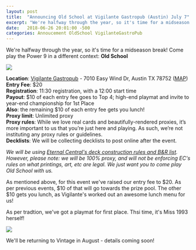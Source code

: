 ```yaml
---
layout: post
title:  "Announcing Old School at Vigilante Gastropub (Austin) July 7"
excerpt: "We're halfway through the year, so it's time for a midseason break! Come play the Power 9 in a different context: Old School"
date:   2018-06-26 20:01:00 -500
categories: Annoucement OldSchool VigilanteGastroPub
---
```


We're halfway through the year, so it's time for a midseason break! Come play the Power 9 in a different context: **Old School**

![](/assets/images/2018/07/07/poster.jpg)

**Location**: [Vigilante Gastropub](https://vigilantebar.com/) - 7010 Easy Wind Dr, Austin TX 78752 ([MAP](https://goo.gl/maps/5Mo7yMSdcqS2))  
**Entry Fee**: $20   
**Registration**: 11:30 registration, with a 12:00 start time   
**Payout**: $10 of each entry fee goes to Top 4; high-end playmat and invite to year-end championship for 1st Place   
**Also**: the remaining $10 of each entry fee gets you lunch!   
**Proxy limit**: Unlimited proxy   
**Proxy rules**: While we love real cards and beautifully-rendered proxies, it’s more important to us that you’re just here and playing. As such, we’re not instituting any proxy rules or guidelines.   
**Decklists**: We will be collecting decklists to post online after the event.   
 
*We will be using [Eternal Central's deck construction rules and B&R list](http://www.eternalcentral.com/9394rules/). However, please note: we will be 100% proxy, and will not be enforcing EC's rules on what printings, art, etc are legal. We just want you to come play Old School with us.* 
 
As mentioned above, for this event we've raised our entry fee to $20. As per previous events, $10 of that will go towards the prize pool. The other $10 gets you lunch, as Vigilante's worked out an awesome lunch menu for us!
 
As per tradtion, we've got a playmat for first place. Thsi time, it's Miss 1993 herself!

![](/assets/images/2018/07/07/playmat.jpg)

We'll be returning to Vintage in August - details coming soon!
